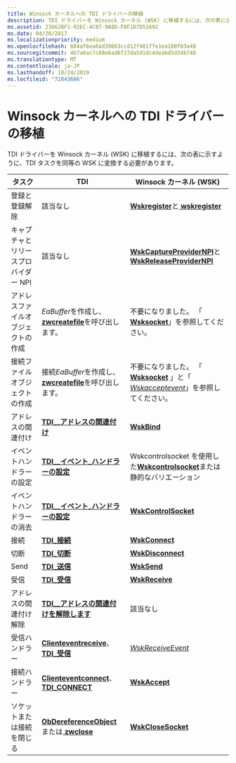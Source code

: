 ```yaml
---
title: Winsock カーネルへの TDI ドライバーの移植
description: TDI ドライバーを Winsock カーネル (WSK) に移植するには、次の表に示すように、TDI タスクを同等の WSK に変換する必要があります。
ms.assetid: 23662BF1-92EC-4C07-9A8D-F8F1D7D51692
ms.date: 04/20/2017
ms.localizationpriority: medium
ms.openlocfilehash: 684af6ea6ad39663ccd12f481ffe1ea180f03a40
ms.sourcegitcommit: 4b7a6ac7c68e6ad6f27da5d1dc4deabd5d34b748
ms.translationtype: MT
ms.contentlocale: ja-JP
ms.lasthandoff: 10/24/2019
ms.locfileid: "72843686"
---
```

# <a name="porting-tdi-drivers-to-winsock-kernel"></a>Winsock カーネルへの TDI ドライバーの移植


TDI ドライバーを Winsock カーネル (WSK) に移植するには、次の表に示すように、TDI タスクを同等の WSK に変換する必要があります。

| タスク                            | TDI                                                                                       | Winsock カーネル (WSK)                                                                                                          |
|----------------------------------|-------------------------------------------------------------------------------------------|-------------------------------------------------------------------------------------------------------------------------------|
| 登録と登録解除          | 該当なし                                                                                       | [**Wskregister**](https://docs.microsoft.com/windows-hardware/drivers/ddi/wsk/nf-wsk-wskregister)と[ **wskregister**](https://docs.microsoft.com/windows-hardware/drivers/ddi/wsk/nf-wsk-wskderegister)                                       |
| キャプチャとリリースプロバイダー NPI | 該当なし                                                                                       | [**WskCaptureProviderNPI**](https://docs.microsoft.com/windows-hardware/drivers/ddi/wsk/nf-wsk-wskcaptureprovidernpi)と[ **WskReleaseProviderNPI**](https://docs.microsoft.com/windows-hardware/drivers/ddi/wsk/nf-wsk-wskreleaseprovidernpi)   |
| アドレスファイルオブジェクトの作成       | *EaBuffer*を作成し、 [**zwcreatefile**](https://docs.microsoft.com/windows-hardware/drivers/ddi/ntifs/nf-ntifs-ntcreatefile)を呼び出します。                      | 不要になりました。 「 [**Wsksocket**](https://docs.microsoft.com/windows-hardware/drivers/ddi/wsk/nc-wsk-pfn_wsk_socket)」を参照してください。                                                                 |
| 接続ファイルオブジェクトの作成    | 接続*EaBuffer*を作成し、 [**zwcreatefile**](https://docs.microsoft.com/windows-hardware/drivers/ddi/ntifs/nf-ntifs-ntcreatefile)を呼び出します。           | 不要になりました。 「 [**Wsksocket**](https://docs.microsoft.com/windows-hardware/drivers/ddi/wsk/nc-wsk-pfn_wsk_socket) 」と「 [*Wskacceptevent*](https://docs.microsoft.com/windows-hardware/drivers/ddi/wsk/nc-wsk-pfn_wsk_accept_event)」を参照してください。                 |
| アドレスの関連付け                | [**TDI\_\_アドレスの関連付け**](https://docs.microsoft.com/previous-versions/windows/hardware/network/ff565080(v=vs.85))                                | [**WskBind**](https://docs.microsoft.com/windows-hardware/drivers/ddi/wsk/nc-wsk-pfn_wsk_bind)                                                                                               |
| イベントハンドラーの設定               | [**TDI\_\_イベント\_ハンドラーの設定**](https://docs.microsoft.com/previous-versions/windows/hardware/network/ff565576(v=vs.85))                               | Wskcontrolsocket を使用した[**Wskcontrolsocket**](https://docs.microsoft.com/windows-hardware/drivers/ddi/wsk/nc-wsk-pfn_wsk_control_socket)または静的なバリエーション[](https://docs.microsoft.com/windows-hardware/drivers/ddi/wsk/nc-wsk-pfn_wsk_control_client) |
| イベントハンドラーの消去             | [**TDI\_\_イベント\_ハンドラーの設定**](https://docs.microsoft.com/previous-versions/windows/hardware/network/ff565576(v=vs.85))                               | [**WskControlSocket**](https://docs.microsoft.com/windows-hardware/drivers/ddi/wsk/nc-wsk-pfn_wsk_control_socket)                                                                             |
| 接続                          | [**TDI\_接続**](https://docs.microsoft.com/previous-versions/windows/hardware/network/ff565083(v=vs.85))                                                     | [**WskConnect**](https://docs.microsoft.com/windows-hardware/drivers/ddi/wsk/nc-wsk-pfn_wsk_connect)                                                                                         |
| 切断                       | [**TDI\_切断**](https://docs.microsoft.com/previous-versions/windows/hardware/network/ff565090(v=vs.85))                                               | [**WskDisconnect**](https://docs.microsoft.com/windows-hardware/drivers/ddi/wsk/nc-wsk-pfn_wsk_disconnect)                                                                                   |
| Send                             | [**TDI\_送信**](https://docs.microsoft.com/previous-versions/windows/hardware/network/ff565549(v=vs.85))                                                           | [**WskSend**](https://docs.microsoft.com/windows-hardware/drivers/ddi/wsk/nc-wsk-pfn_wsk_send)                                                                                               |
| 受信                          | [**TDI\_受信**](https://docs.microsoft.com/previous-versions/windows/hardware/network/ff565131(v=vs.85))                                                     | [**WskReceive**](https://docs.microsoft.com/windows-hardware/drivers/ddi/wsk/nc-wsk-pfn_wsk_receive)                                                                                         |
| アドレスの関連付け解除             | [**TDI\_\_アドレスの関連付けを解除します**](https://docs.microsoft.com/previous-versions/windows/hardware/network/ff565089(v=vs.85))                          | 該当なし                                                                                                                           |
| 受信ハンドラー                  | [**Clienteventreceive**](https://docs.microsoft.com/previous-versions/windows/hardware/network/ff545260(v=vs.85))、 [ **TDI\_受信**](https://docs.microsoft.com/previous-versions/windows/hardware/network/ff565131(v=vs.85)) | [*WskReceiveEvent*](https://docs.microsoft.com/windows-hardware/drivers/ddi/wsk/nc-wsk-pfn_wsk_receive_event)                                                                                 |
| 接続ハンドラー                  | [**Clienteventconnect**](https://docs.microsoft.com/previous-versions/windows/hardware/network/ff544257(v=vs.85))、 [ **TDI\_CONNECT**](https://docs.microsoft.com/previous-versions/windows/hardware/network/ff565083(v=vs.85)) | [**WskAccept**](https://docs.microsoft.com/windows-hardware/drivers/ddi/wsk/nc-wsk-pfn_wsk_accept)                                                                                           |
| ソケットまたは接続を閉じる       | [**ObDereferenceObject**](https://docs.microsoft.com/windows-hardware/drivers/ddi/wdm/nf-wdm-obdereferenceobject)または[ **zwclose**](https://docs.microsoft.com/windows-hardware/drivers/ddi/ntifs/nf-ntifs-ntclose)    | [**WskCloseSocket**](https://docs.microsoft.com/windows-hardware/drivers/ddi/wsk/nc-wsk-pfn_wsk_close_socket)                                                                                 |

 

 

 





